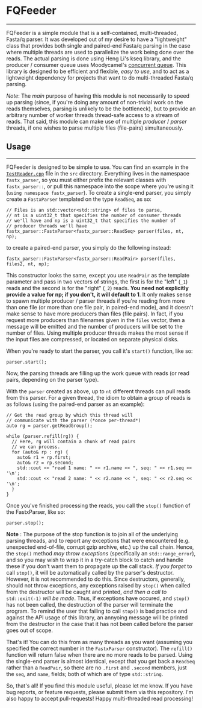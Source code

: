 # FQFeeder
---------

FQFeeder is a simple module that is a self-contained, multi-threaded, Fasta/q parser. It was developed out of my desire to have a "lightweight" class that provides both single and paired-end Fasta/q parsing in the case where multiple threads are used to parallelize the work being done over the reads.  The actual parsing is done using Heng Li's kseq library, and the producer / consumer queue uses Moodycamel's [concurrent queue](https://github.com/cameron314/concurrentqueue).  This library is designed to be efficient and flexible, *easy to use*, and to act as a lightweight dependency for projects that want to do multi-threaded Fasta/q parsing.

*Note*: The *main* purpose of having this module is not necessarily to speed up parsing (since, if you're doing any amount of non-trivial work on the reads themselves, parsing is unlikely to be the bottleneck), but to provide an arbitrary number of worker threads thread-safe access to a stream of reads.  That said, this module can make use of multiple *producer* / *parser* threads, if one wishes to parse multiple files (file-pairs) simultaneously.

## Usage
--------

FQFeeder is designed to be simple to use.  You can find an example in the [`TestReader.cpp`](https://github.com/rob-p/FQFeeder/blob/master/src/TestReader.cpp) file in the `src` directory.  Everything lives in the namespace `fastx_parser`, so you must either prefix the relevant classes with `fastx_parser::`, or pull this namespace into the scope where you're using it (`using namespace fastx_parser`).  To create a single-end parser, you simply create a `FastxParser` templated on the type `ReadSeq`, as so:

```{c++}
// Files is an std::vector<std::string> of files to parse,
// nt is a uint32_t that specifies the number of consumer threads
// we'll have and np is a uint32_t that specifies the number of 
// producer threads we'll have
fastx_parser::FastxParser<fastx_parser::ReadSeq> parser(files, nt, np);
```

to create a paired-end parser, you simply do the following instead:

```{c++}
fastx_parser::FastxParser<fastx_parser::ReadPair> parser(files, files2, nt, np);
```

This constructor looks the same, except you use `ReadPair` as the template parameter and pass in 
two vectors of strings, the first is for the "left" (`_1`) reads and the second is for the "right" (`_2`) reads.
**You need not explicitly provide a value for np; if you don't, it will default to 1**.  It only 
makes sense to spawn multiple producer / parser threads if you're reading from more than one file (or more than one file pair, in paired-end mode), and it doesn't make sense to have more producers than files (file pairs).  In fact, if you request more producers than filenames given in the `files` vector, then a message will be emitted and the number of producers will be set to the number of files.  Using multiple producer threads makes the most sense if the input files are compressed, or located on separate physical disks.

When you're ready to start the parser, you call it's `start()` function, like so:

```{c++}
parser.start();
```

Now, the parsing threads are filling up the work queue with reads (or read pairs, depending on the parser type).

With the `parser` created as above, up to `nt` different threads can pull reads from this parser.  For a given thread, the idiom to obtain a group of reads is as follows (using the paired-end parser as an example):

```{c++}
// Get the read group by which this thread will
// communicate with the parser (*once per-thread*)
auto rg = parser.getReadGroup();

while (parser.refill(rg)) {
  // Here, rg will contain a chunk of read pairs
  // we can process.
  for (auto& rp : rg) {
    auto& r1 = rp.first;
    auto& r2 = rp.second;
    std::cout << "read 1 name: " << r1.name << ", seq: " << r1.seq << '\n';
    std::cout << "read 2 name: " << r2.name << ", seq: " << r2.seq << '\n';
  }
}
```

Once you've finished processing the reads, you call the `stop()` function of the FastxParser, like so:

```{c++}
parser.stop();
```

**Note** : The purpose of the stop function is to join all of the underlying parsing threads, and to report any exceptions that were encountered (e.g. unexpected end-of-file, corrupt gzip archive, etc.) up the call chain.  Hence, the `stop()` method *may throw exceptions* (specifically an `std::range_error`), and so you may wish to wrap it in a try-catch block to catch and handle these if you don't want them to propagate up the call stack.  *If you forget* to call `stop()`, it will be automatically called by the parser's destructor.  However, it is not recommended to do this.  Since destructors, generally, should not throw exceptions, any exceptions raised by `stop()` when called from the destructor will be caught and printed, *and then a call to* `std::exit(-1)` *will be made*.  Thus, if exceptions have occured, and `stop()` has not been called, the destruction of the parser will terminate the program.  To remind the user that failing to call `stop()` is bad practice and against the API usage of this library, an annyoing message will be printed from the destructor in the case that it has not been called before the parser goes out of scope.

That's it! You can do this from as many threads as you want (assuming you specified the correct number
in the `FastxParser` constructor). The `refill()` function will return false when there are 
no more reads to be parsed.  Using the single-end parser is almost identical, except that you get back
a `ReadSeq` rather than a `ReadPair`, so there are no `.first` and `.second` members, just the `seq`, and
`name`, fields; both of which are of type `std::string`.

So, that's all!  If you find this module useful, please let me know. If you have bug reports, or feature requests, please submit them via this repository.  I'm also happy to accept pull-requests!  Happy multi-threaded read processing!
